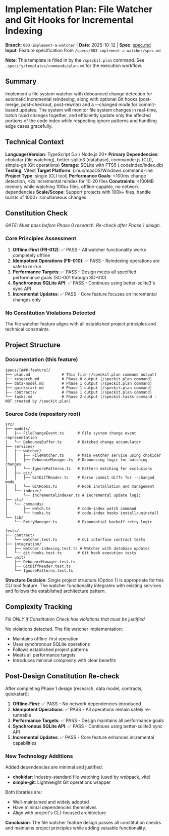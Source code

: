 # Implementation Plan: File Watcher and Git Hooks for Incremental Indexing

**Branch**: `003-implement-a-watcher` | **Date**: 2025-10-12 | **Spec**: [spec.md](./spec.md)
**Input**: Feature specification from `/specs/003-implement-a-watcher/spec.md`

**Note**: This template is filled in by the `/speckit.plan` command. See `.specify/templates/commands/plan.md` for the execution workflow.

## Summary

Implement a file system watcher with debounced change detection for automatic incremental reindexing, along with optional Git hooks (post-merge, post-checkout, post-rewrite) and a --changed mode for commit-based updates. The system will monitor file system changes in real-time, batch rapid changes together, and efficiently update only the affected portions of the code index while respecting ignore patterns and handling edge cases gracefully.

## Technical Context

**Language/Version**: TypeScript 5.x / Node.js 20+
**Primary Dependencies**: chokidar (file watching), better-sqlite3 (database), commander.js (CLI), simple-git (Git operations)
**Storage**: SQLite with FTS5 (.codeindex/index.db)
**Testing**: Vitest
**Target Platform**: Linux/macOS/Windows command-line
**Project Type**: single (CLI tool)
**Performance Goals**: <100ms change detection, <2s incremental reindex for 10-20 files
**Constraints**: <100MB memory while watching 100k+ files, offline-capable, no network dependencies
**Scale/Scope**: Support projects with 100k+ files, handle bursts of 1000+ simultaneous changes

## Constitution Check

*GATE: Must pass before Phase 0 research. Re-check after Phase 1 design.*

### Core Principles Assessment

1. **Offline-First (FR-012)**: ✅ PASS - All watcher functionality works completely offline
2. **Idempotent Operations (FR-010)**: ✅ PASS - Reindexing operations are safe to re-run
3. **Performance Targets**: ✅ PASS - Design meets all specified performance goals (SC-001 through SC-010)
4. **Synchronous SQLite API**: ✅ PASS - Continues using better-sqlite3's sync API
5. **Incremental Updates**: ✅ PASS - Core feature focuses on incremental changes only

### No Constitution Violations Detected

The file watcher feature aligns with all established project principles and technical constraints.

## Project Structure

### Documentation (this feature)

```
specs/[###-feature]/
├── plan.md              # This file (/speckit.plan command output)
├── research.md          # Phase 0 output (/speckit.plan command)
├── data-model.md        # Phase 1 output (/speckit.plan command)
├── quickstart.md        # Phase 1 output (/speckit.plan command)
├── contracts/           # Phase 1 output (/speckit.plan command)
└── tasks.md             # Phase 2 output (/speckit.tasks command - NOT created by /speckit.plan)
```

### Source Code (repository root)

```
src/
├── models/
│   ├── FileChangeEvent.ts      # File system change event representation
│   └── DebounceBuffer.ts       # Batched change accumulator
├── services/
│   ├── watcher/
│   │   ├── FileWatcher.ts      # Main watcher service using chokidar
│   │   ├── DebounceManager.ts  # Debouncing logic for batching changes
│   │   └── IgnorePatterns.ts   # Pattern matching for exclusions
│   ├── git/
│   │   ├── GitDiffReader.ts    # Parse commit diffs for --changed mode
│   │   └── GitHooks.ts         # Hook installation and management
│   └── indexer/
│       └── IncrementalIndexer.ts # Incremental update logic
├── cli/
│   └── commands/
│       ├── watch.ts            # code-index watch command
│       └── hooks.ts            # code-index hooks install/uninstall
└── lib/
    └── RetryManager.ts         # Exponential backoff retry logic

tests/
├── contract/
│   └── watcher.test.ts         # CLI interface contract tests
├── integration/
│   ├── watcher-indexing.test.ts # Watcher with database updates
│   └── git-hooks.test.ts       # Git hook execution tests
└── unit/
    ├── DebounceManager.test.ts
    ├── GitDiffReader.test.ts
    └── IgnorePatterns.test.ts
```

**Structure Decision**: Single project structure (Option 1) is appropriate for this CLI tool feature. The watcher functionality integrates with existing services and follows the established architecture pattern.

## Complexity Tracking

*Fill ONLY if Constitution Check has violations that must be justified*

No violations detected. The file watcher implementation:
- Maintains offline-first operation
- Uses synchronous SQLite operations
- Follows established project patterns
- Meets all performance targets
- Introduces minimal complexity with clear benefits

## Post-Design Constitution Re-check

After completing Phase 1 design (research, data model, contracts, quickstart):

1. **Offline-First**: ✅ PASS - No network dependencies introduced
2. **Idempotent Operations**: ✅ PASS - All operations remain safely re-runnable
3. **Performance Targets**: ✅ PASS - Design maintains all performance goals
4. **Synchronous SQLite API**: ✅ PASS - Continues using better-sqlite3 sync API
5. **Incremental Updates**: ✅ PASS - Core feature enhances incremental capabilities

### New Technology Additions

Added dependencies are minimal and justified:
- **chokidar**: Industry-standard file watching (used by webpack, vite)
- **simple-git**: Lightweight Git operations wrapper

Both libraries are:
- Well-maintained and widely adopted
- Have minimal dependencies themselves
- Align with project's CLI-focused architecture

**Conclusion**: The file watcher feature design passes all constitution checks and maintains project principles while adding valuable functionality.
